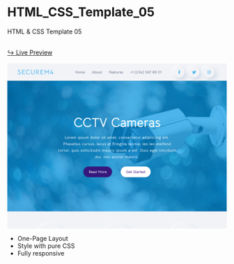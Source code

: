 # HTML_CSS_Template_05
HTML &amp; CSS Template 05

<br/>
<a href="https://issakass.github.io/HTML_CSS_Template_05/">↪ Live Preview</a>
<br/>
<br/>
<img align="center" src="preview.png" alt="Preview Image" />
<br/>

- One-Page Layout
- Style with pure CSS
- Fully responsive
